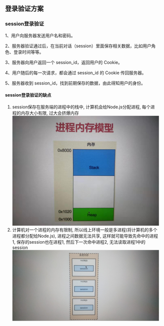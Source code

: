 ## 登录验证方案
### session登录验证
1、用户向服务器发送用户名和密码。

2、服务器验证通过后，在当前对话（session）里面保存相关数据，比如用户角色、登录时间等等。

3、服务器向用户返回一个 session_id，返回用户的 Cookie。

4、用户随后的每一次请求，都会通过 session_id 的 Cookie 传回服务器。

5、服务器收到 session_id，找到前期保存的数据，由此得知用户的身份。

#### session登录验证的缺点
1. session保存在服务端的进程中的栈中, 计算机会给Node.js分配进程, 每个进程的内存大小有限, 过大会挤爆内存
![](https://github.com/zenglinan/Node.js-note/blob/master/img/1.jpg)
2. 计算机对一个进程的内存有限制, 所以线上环境一般是多进程(将计算机的多个进程都分配给Node.js), 进程之间数据无法共享, 这样就可能导致先命中的进程1, 保存的session也在进程1, 然后下一次命中进程2, 无法读取进程1中的session
![](https://github.com/zenglinan/Node.js-note/blob/master/img/2.jpg)
